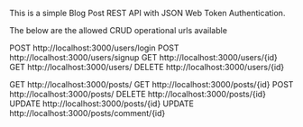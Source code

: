 This is a simple Blog Post REST API with JSON Web Token Authentication.

The below are the allowed CRUD operational urls available

POST http://localhost:3000/users/login
POST http://localhost:3000/users/signup
GET http://localhost:3000/users/{id}
GET http://localhost:3000/users/
DELETE http://localhost:3000/users/{id}

GET http://localhost:3000/posts/
GET http://localhost:3000/posts/{id}
POST http://localhost:3000/posts/
DELETE http://localhost:3000/posts/{id}
UPDATE http://localhost:3000/posts/{id}
UPDATE http://localhost:3000/posts/comment/{id}